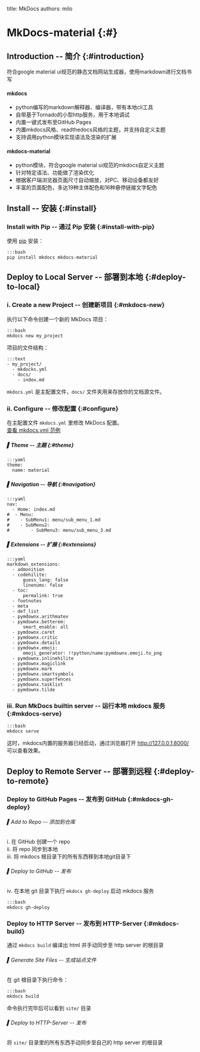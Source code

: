 title: MkDocs
authors: milo

# MkDocs-material {:#}

## Introduction -- 简介 {:#introduction}
符合google material ui规范的静态文档网站生成器，使用markdown进行文档书写<br/>

#### mkdocs
- python编写的markdown解释器、编译器，带有本地cli工具
- 自带基于Tornado的小型http服务，用于本地调试
- 内置一键式发布至GitHub Pages
- 内置mkdocs风格、readthedocs风格的主题，并支持自定义主题
- 支持调用python模块实现语法及渲染的扩展

#### mkdocs-material
- python模块，符合google material ui规范的mkdocs自定义主题
- 针对特定语法、功能做了渲染优化
- 根据客户端浏览器页面尺寸自动缩放，对PC、移动设备都友好
- 丰富的页面配色，多达19种主体配色和16种悬停链接文字配色


## Install -- 安装 {:#install}

### Install with Pip -- 通过 Pip 安装 {:#install-with-pip}
使用 [pip](/python/pip/) 安装：<br/>
```
:::bash 
pip install mkdocs mkdocs-material
```


## Deploy to Local Server -- 部署到本地 {:#deploy-to-local}

### ⅰ. Create a new Project -- 创建新项目 {:#mkdocs-new}
执行以下命令创建一个新的 MkDocs 项目：<br/>
```
:::bash 
mkdocs new my_project
```

项目的文件结构：<br/>
```
:::text
- my_project/
  - mkdocks.yml
  - docs/
    - index.md
```

`mkdocs.yml` 是主配置文件，`docs/` 文件夹用来存放你的文档源文件。<br/>


### ⅱ. Configure -- 修改配置 {:#configure}
在主配置文件 `mkdocs.yml` 里修改 MkDocs 配置。<br/>
[查看 mkdocs.yml 范例](mkdocs_yml.md)<br/>

##### ▍Theme -- 主题 {:#theme}
```
:::yaml
theme:
  name: material
```


##### ▍Navigation -- 导航 {:#navigation}
```
:::yaml
nav:
  - Home: index.md
#  - Menu:
#    - SubMenu1: menu/sub_menu_1.md
#    - SubMenu2:
#        - SubMenu3: menu/sub_menu_3.md
```


##### ▍Extensions -- 扩展 {:#extensions}
```
:::yaml
markdown_extensions:
  - admonition
  - codehilite:
      guess_lang: false
      linenums: false
  - toc:
      permalink: true
  - footnotes
  - meta
  - def_list
  - pymdownx.arithmatex
  - pymdownx.betterem:
      smart_enable: all
  - pymdownx.caret
  - pymdownx.critic
  - pymdownx.details
  - pymdownx.emoji:
      emoji_generator: !!python/name:pymdownx.emoji.to_png
  - pymdownx.inlinehilite
  - pymdownx.magiclink
  - pymdownx.mark
  - pymdownx.smartsymbols
  - pymdownx.superfences
  - pymdownx.tasklist
  - pymdownx.tilde
```


### ⅲ. Run MkDocs builtin server -- 运行本地 mkdocs 服务 {:#mkdocs-serve}
```
:::bash
mkdocs serve
```

这时，mkdocs内置的服务器已经启动，通过浏览器打开 http://127.0.0.1:8000/ 可以查看效果。<br/>


## Deploy to Remote Server -- 部署到远程 {:#deploy-to-remote}

### Deploy to GitHub Pages -- 发布到 GitHub {:#mkdocs-gh-deploy}

###### ▍Add to Repo -- 添加到仓库
ⅰ. 在 GitHub 创建一个 repo<br/>
ⅱ. 将 repo 同步到本地<br/>
ⅲ. 将 mkdocs 根目录下的所有东西移到本地git目录下<br/>

###### ▍Deploy to GitHub -- 发布
ⅳ. 在本地 git 目录下执行 `mkdocs gh-deploy` 启动 mkdocs 服务
```
:::bash 
mkdocs gh-deploy
```


### Deploy to HTTP Server -- 发布到 HTTP-Server {:#mkdocs-build}
通过 `mkdocs build` 编译出 html 并手动同步至 http server 的根目录<br/>

###### ▍Generate Site Files -- 生成站点文件
在 git 根目录下执行命令：<br/>
```
:::bash
mkdocs build
```
命令执行完毕后可以看到 `site/` 目录<br/>

###### ▍Deploy to HTTP-Server -- 发布 
将 `site/` 目录里的所有东西手动同步至自己的 http server 的根目录<br/>
